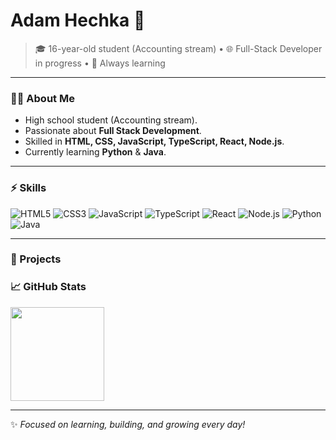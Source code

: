# Adam Hechka 👋

> 🎓 16-year-old student (Accounting stream) • 🌐 Full-Stack Developer in progress • 🚀 Always learning

---

### 👨‍💻 About Me

* High school student (Accounting stream).
* Passionate about **Full Stack Development**.
* Skilled in **HTML, CSS, JavaScript, TypeScript, React, Node.js**.
* Currently learning **Python** & **Java**.

---

### ⚡ Skills

![HTML5](https://img.shields.io/badge/-HTML5-000?\&logo=HTML5)
![CSS3](https://img.shields.io/badge/-CSS3-000?\&logo=CSS3)
![JavaScript](https://img.shields.io/badge/-JavaScript-000?\&logo=JavaScript)
![TypeScript](https://img.shields.io/badge/-TypeScript-000?\&logo=TypeScript)
![React](https://img.shields.io/badge/-React-000?\&logo=React)
![Node.js](https://img.shields.io/badge/-Node.js-000?\&logo=Node.js)
![Python](https://img.shields.io/badge/-Python-000?\&logo=Python)
![Java](https://img.shields.io/badge/-Java-000?\&logo=Java)

---

### 🚀 Projects



### 📈 GitHub Stats

<img src="https://github-readme-stats.vercel.app/api?username=YOUR_USERNAME&show_icons=true&count_private=true&theme=radical" height="150" />  

---

✨ *Focused on learning, building, and growing every day!*
